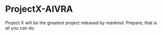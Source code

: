 # ProjectX-AIVRA
Project X will be the greatest project released by mankind. Prepare, that is all you can do.
